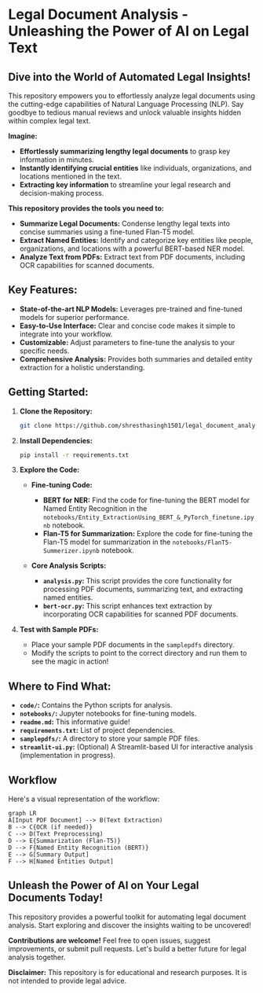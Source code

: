 # Legal Document Analysis - Unleashing the Power of AI on Legal Text

## Dive into the World of Automated Legal Insights!

This repository empowers you to effortlessly analyze legal documents using the cutting-edge capabilities of Natural Language Processing (NLP).  Say goodbye to tedious manual reviews and unlock valuable insights hidden within complex legal text.

**Imagine:**

* **Effortlessly summarizing lengthy legal documents** to grasp key information in minutes.
* **Instantly identifying crucial entities** like individuals, organizations, and locations mentioned in the text.
* **Extracting key information** to streamline your legal research and decision-making process.

**This repository provides the tools you need to:**

* **Summarize Legal Documents:** Condense lengthy legal texts into concise summaries using a fine-tuned Flan-T5 model.
* **Extract Named Entities:** Identify and categorize key entities like people, organizations, and locations with a powerful BERT-based NER model.
* **Analyze Text from PDFs:** Extract text from PDF documents, including OCR capabilities for scanned documents.

## Key Features:

* **State-of-the-art NLP Models:**  Leverages pre-trained and fine-tuned models for superior performance.
* **Easy-to-Use Interface:**  Clear and concise code makes it simple to integrate into your workflow.
* **Customizable:**  Adjust parameters to fine-tune the analysis to your specific needs.
* **Comprehensive Analysis:** Provides both summaries and detailed entity extraction for a holistic understanding.

## Getting Started:

1. **Clone the Repository:**
   ```bash
   git clone https://github.com/shresthasingh1501/legal_document_analysis.git
   ```

2. **Install Dependencies:**
   ```bash
   pip install -r requirements.txt
   ```

3. **Explore the Code:**

   * **Fine-tuning Code:**
      * **BERT for NER:**  Find the code for fine-tuning the BERT model for Named Entity Recognition in the `notebooks/Entity_ExtractionUsing_BERT_&_PyTorch_finetune.ipynb` notebook.
      * **Flan-T5 for Summarization:**  Explore the code for fine-tuning the Flan-T5 model for summarization in the `notebooks/FlanT5-Summerizer.ipynb` notebook.

   * **Core Analysis Scripts:**
      * **`analysis.py`:**  This script provides the core functionality for processing PDF documents, summarizing text, and extracting named entities.
      * **`bert-ocr.py`:**  This script enhances text extraction by incorporating OCR capabilities for scanned PDF documents.

4. **Test with Sample PDFs:**
   * Place your sample PDF documents in the `samplepdfs` directory.
   * Modify the scripts to point to the correct directory and run them to see the magic in action!

## Where to Find What:

* **`code/`:** Contains the Python scripts for analysis.
* **`notebooks/`:** Jupyter notebooks for fine-tuning models.
* **`readme.md`:** This informative guide!
* **`requirements.txt`:**  List of project dependencies.
* **`samplepdfs/`:**  A directory to store your sample PDF files.
* **`streamlit-ui.py`:** (Optional) A Streamlit-based UI for interactive analysis (implementation in progress).

## Workflow

Here's a visual representation of the workflow:

```mermaid
graph LR
A[Input PDF Document] --> B(Text Extraction)
B --> C{OCR (if needed)}
C --> D(Text Preprocessing)
D --> E{Summarization (Flan-T5)}
D --> F{Named Entity Recognition (BERT)}
E --> G[Summary Output]
F --> H[Named Entities Output]
```


## Unleash the Power of AI on Your Legal Documents Today!

This repository provides a powerful toolkit for automating legal document analysis. Start exploring and discover the insights waiting to be uncovered!

**Contributions are welcome!**  Feel free to open issues, suggest improvements, or submit pull requests.  Let's build a better future for legal analysis together.

**Disclaimer:** This repository is for educational and research purposes.  It is not intended to provide legal advice.
